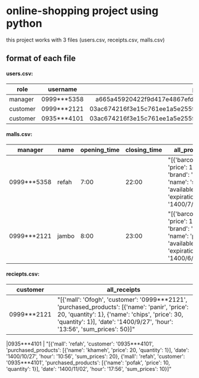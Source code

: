 # online-shopping project using python
this project works with 3 files (users.csv, receipts.csv, malls.csv)

## format of each file
#### users.csv:

| role        | username       | password                                                         |
| ----------  |:--------------:|:----------------------------------------------------------------:|
| manager     | 0999\*\*\*5358 | a665a45920422f9d417e4867efdc4fb8a04a1f3fff1fa07e998e86f7f7a27ae3   |
| customer    | 0999\*\*\*2121 | 03ac674216f3e15c761ee1a5e255f067953623c8b388b4459e13f978d7c846f4 |
| customer    | 0935*\*\*4101  | 03ac674216f3e15c761ee1a5e255f067953623c8b388b4459e13f978d7c846f4 |


#### malls.csv:

| manager  | name  | opening_time| closing_time| all_products  | blocked_customers 
| -------- | ----- | ----------- | ----------- | -------------- |-------------------
| 0999\*\*\*5358 | refah |    7:00    | 22:00 | "[{'barcode': '1', 'price': 15.0, 'brand': 'pegah', 'name': 'shir', 'available': 13, 'expiration_date': '1400/7/15'}]" | []
| 0999\*\*\*2121 | jambo | 8:00       | 23:00       | "[{'barcode': '1', 'price': 14.0, 'brand': 'kaleh', 'name': 'panir', 'available': 3, 'expiration_date': '1400/6/2'}]" |[0935\*\*\*4101]



#### reciepts.csv:

| customer | all_receipts
| ------- | ---
|0999\*\*\*2121  |  "[{'mall': 'Ofogh', 'customer': '0999\*\*\*2121', 'purchased_products': [{'name': 'panir', 'price': 20, 'quantity': 1}, {'name': 'chips', 'price': 30, 'quantity': 1}], 'date': '1400/9/27', 'hour': '13:56', 'sum_prices': 50}]" |

|0935\*\*\*4101 |  "[{'mall': 'refah', 'customer': '0935\*\*\*4101', 'purchased_products': [{'name': 'khameh', 'price': 20, 'quantity': 1}], 'date': '1400/10/27', 'hour': '10:56', 'sum_prices': 20}, {'mall': 'refah', 'customer': '0935\*\*\*4101', 'purchased_products': [{'name': 'pofak', 'price': 10, 'quantity': 1}], 'date': '1400/11/02', 'hour': '17:56', 'sum_prices': 10}]"








